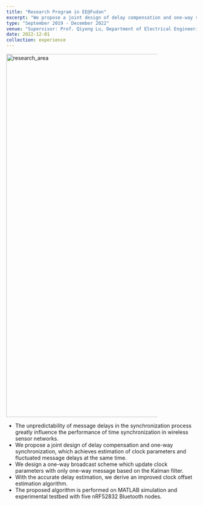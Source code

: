 ```yaml
---
title: "Research Program in EE@Fudan"
excerpt: "We propose a joint design of delay compensation and one-way synchronization, which achieves estimation of clock parameters and fluctuated message delays at the same time.<br/><img src='/images/research_area.png' width='1280' height='960'>"
type: "September 2019 - December 2022"
venue: "Supervisor: Prof. Qiyong Lu, Department of Electrical Engineering, Fudan University"
date: 2022-12-01
collection: experience
---
```


<img src="/images/research_area.png" alt="research_area" width="1280" height="960" style="max-width: 400px" class="left">

  - The unpredictability of message delays in the synchronization process greatly influence the performance of time synchronization in wireless sensor networks.
  - We propose a joint design of delay compensation and one-way synchronization, which achieves estimation of clock parameters and fluctuated message delays at the same time.
  - We design a one-way broadcast scheme which update clock parameters with only one-way message based on the Kalman filter.
  - With the accurate delay estimation, we derive an improved clock offset estimation algorithm.
  - The proposed algorithm is performed on MATLAB simulation and experimental testbed with five nRF52832 Bluetooth nodes.
 
 
